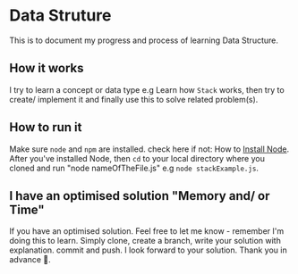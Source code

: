 # Data Struture

This is to document my progress and process of learning Data Structure.

## How it works

I try to learn a concept or data type e.g Learn how `Stack` works, then try to create/ implement it and finally use this to solve related problem(s).

## How to run it

Make sure `node` and `npm` are installed. check here if not: How to [Install Node](https://nodejs.org/en/download/).
After you've installed Node, then `cd` to your local directory where you cloned and run "node nameOfTheFile.js" e.g `node stackExample.js`.

## I have an optimised solution "Memory and/ or Time"

If you have an optimised solution. Feel free to let me know - remember I'm doing this to learn. Simply clone, create a branch, write your solution with explanation. commit and push. I look forward to your solution. Thank you in advance 🙏.
